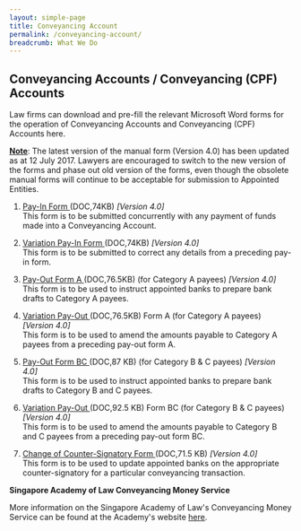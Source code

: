 ```yaml
---
layout: simple-page
title: Conveyancing Account
permalink: /conveyancing-account/
breadcrumb: What We Do
---
```


Conveyancing Accounts / Conveyancing (CPF) Accounts
---

Law firms can download and pre-fill the relevant Microsoft Word forms for the operation of Conveyancing Accounts and Conveyancing (CPF) Accounts here.

<b><u>Note</u></b>: The latest version of the manual form (Version 4.0) has been updated as at 12 July 2017. Lawyers are encouraged to switch to the new version of the forms and phase out old version of the forms, even though the obsolete manual forms will continue to be acceptable for submission to Appointed Entities.

1. <a href="/files/Pay-In-Form.doc/" target="blank">Pay-In Form </a>(DOC,74KB) <i>[Version 4.0]</i><br>
This form is to be submitted concurrently with any payment of funds made into a Conveyancing Account.
 
2. <a href="/files/Variation-Pay-in-Form.doc/" target="blank">Variation Pay-In Form </a>(DOC,74KB) <i>[Version 4.0]</i><br>
This form is to be submitted to correct any details from a preceding pay-in form.
 
3. <a href="/files/Pay-out-Form-A.doc/" target="blank">Pay-Out Form A </a>(DOC,76.5KB) (for Category A payees) <i>[Version 4.0]</i><br>
This form is to be used to instruct appointed banks to prepare bank drafts to Category A payees.
 
4. <a href="/files/Variation-Pay-out-Form-A.doc/" target="blank">Variation Pay-Out </a>(DOC,76.5KB) Form A (for Category A payees) <i>[Version 4.0]</i><br>
This form is to be used to amend the amounts payable to Category A payees from a preceding pay-out form A.
 
5. <a href="/files/Pay-out-Form-BC.doc/" target="blank">Pay-Out Form BC </a>(DOC,87 KB) (for Category B & C payees) <i>[Version 4.0]</i><br>
This form is to be used to instruct appointed banks to prepare bank drafts to Category B and C payees.
 
6. <a href="/files/Variation-Pay-out-Form-BC.doc/" target="blank">Variation Pay-Out </a>(DOC,92.5 KB) Form BC (for Category B & C payees) <i>[Version 4.0]</i><br>
This form is to be used to amend the amounts payable to Category B and C payees from a preceding pay-out form BC.
 
7. <a href="/files/Change-of-Counter-signatory-form.doc/" target="blank">Change of Counter-Signatory Form </a>(DOC,71.5 KB) <i>[Version 4.0]</i><br>
This form is to be used to update appointed banks on the appropriate counter-signatory for a particular conveyancing transaction.

**Singapore Academy of Law Conveyancing Money Service**

More information on the Singapore Academy of Law's Conveyancing Money Service can be found at the Academy's website <a href="https://www.sal.org.sg/Services/Stakeholding-Conveyancing/Stakeholding-Service" target="blank">here</a>.
